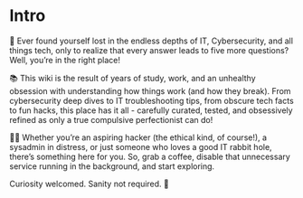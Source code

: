 # Intro

🐇 Ever found yourself lost in the endless depths of IT, Cybersecurity, and all things tech, only to realize that every answer leads to five more questions? Well, you’re in the right place!

📚 This wiki is the result of years of study, work, and an unhealthy obsession with understanding how things work (and how they break). From cybersecurity deep dives to IT troubleshooting tips, from obscure tech facts to fun hacks, this place has it all - carefully curated, tested, and obsessively refined as only a true compulsive perfectionist can do!

🐱‍👤 Whether you’re an aspiring hacker (the ethical kind, of course!), a sysadmin in distress, or just someone who loves a good IT rabbit hole, there’s something here for you. So, grab a coffee, disable that unnecessary service running in the background, and start exploring.

Curiosity welcomed. Sanity not required. 🚀
